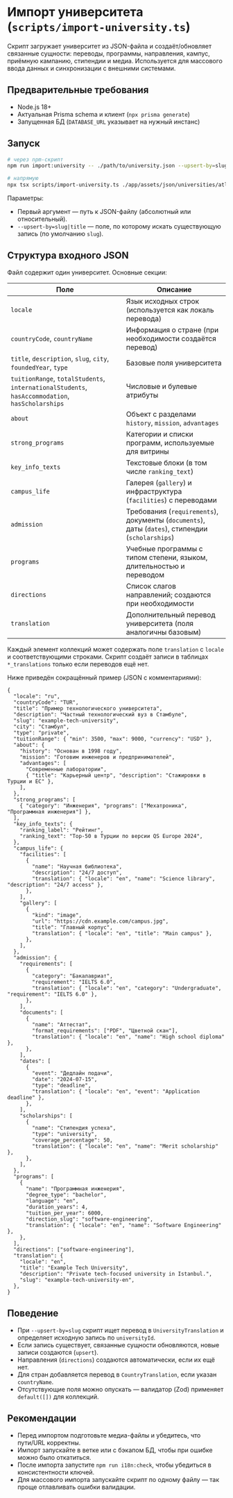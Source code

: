# Импорт университета (`scripts/import-university.ts`)

Скрипт загружает университет из JSON-файла и создаёт/обновляет связанные сущности: переводы, программы, направления, кампус, приёмную кампанию, стипендии и медиа. Используется для массового ввода данных и синхронизации с внешними системами.

## Предварительные требования

- Node.js 18+
- Актуальная Prisma schema и клиент (`npx prisma generate`)
- Запущенная БД (`DATABASE_URL` указывает на нужный инстанс)

## Запуск

```bash
# через npm-скрипт
npm run import:university -- ./path/to/university.json --upsert-by=slug

# напрямую
npx tsx scripts/import-university.ts ./app/assets/json/universities/atlas.json --upsert-by=title
```

Параметры:

- Первый аргумент — путь к JSON-файлу (абсолютный или относительный).
- `--upsert-by=slug|title` — поле, по которому искать существующую запись (по умолчанию `slug`).

## Структура входного JSON

Файл содержит один университет. Основные секции:

| Поле                                                                                            | Описание                                                                                         |
| ----------------------------------------------------------------------------------------------- | ------------------------------------------------------------------------------------------------ |
| `locale`                                                                                        | Язык исходных строк (используется как локаль перевода)                                           |
| `countryCode`, `countryName`                                                                    | Информация о стране (при необходимости создаётся перевод)                                        |
| `title`, `description`, `slug`, `city`, `foundedYear`, `type`                                   | Базовые поля университета                                                                        |
| `tuitionRange`, `totalStudents`, `internationalStudents`, `hasAccommodation`, `hasScholarships` | Числовые и булевые атрибуты                                                                      |
| `about`                                                                                         | Объект с разделами `history`, `mission`, `advantages`                                            |
| `strong_programs`                                                                               | Категории и списки программ, используемые для витрины                                            |
| `key_info_texts`                                                                                | Текстовые блоки (в том числе `ranking_text`)                                                     |
| `campus_life`                                                                                   | Галерея (`gallery`) и инфраструктура (`facilities`) с переводами                                 |
| `admission`                                                                                     | Требования (`requirements`), документы (`documents`), даты (`dates`), стипендии (`scholarships`) |
| `programs`                                                                                      | Учебные программы c типом степени, языком, длительностью и переводом                             |
| `directions`                                                                                    | Список слагов направлений; создаются при необходимости                                           |
| `translation`                                                                                   | Дополнительный перевод университета (поля аналогичны базовым)                                    |

Каждый элемент коллекций может содержать поле `translation` с `locale` и соответствующими строками. Скрипт создаёт записи в таблицах `*_translations` только если переводов ещё нет.

Ниже приведён сокращённый пример (JSON с комментариями):

```jsonc
{
  "locale": "ru",
  "countryCode": "TUR",
  "title": "Пример технологического университета",
  "description": "Частный технологический вуз в Стамбуле",
  "slug": "example-tech-university",
  "city": "Стамбул",
  "type": "private",
  "tuitionRange": { "min": 3500, "max": 9000, "currency": "USD" },
  "about": {
    "history": "Основан в 1998 году",
    "mission": "Готовим инженеров и предпринимателей",
    "advantages": [
      "Современные лаборатории",
      { "title": "Карьерный центр", "description": "Стажировки в Турции и ЕС" },
    ],
  },
  "strong_programs": [
    { "category": "Инженерия", "programs": ["Мехатроника", "Программная инженерия"] },
  ],
  "key_info_texts": {
    "ranking_label": "Рейтинг",
    "ranking_text": "Top-50 в Турции по версии QS Europe 2024",
  },
  "campus_life": {
    "facilities": [
      {
        "name": "Научная библиотека",
        "description": "24/7 доступ",
        "translation": { "locale": "en", "name": "Science library", "description": "24/7 access" },
      },
    ],
    "gallery": [
      {
        "kind": "image",
        "url": "https://cdn.example.com/campus.jpg",
        "title": "Главный корпус",
        "translation": { "locale": "en", "title": "Main campus" },
      },
    ],
  },
  "admission": {
    "requirements": [
      {
        "category": "Бакалавриат",
        "requirement": "IELTS 6.0",
        "translation": { "locale": "en", "category": "Undergraduate", "requirement": "IELTS 6.0" },
      },
    ],
    "documents": [
      {
        "name": "Аттестат",
        "format_requirements": ["PDF", "Цветной скан"],
        "translation": { "locale": "en", "name": "High school diploma" },
      },
    ],
    "dates": [
      {
        "event": "Дедлайн подачи",
        "date": "2024-07-15",
        "type": "deadline",
        "translation": { "locale": "en", "event": "Application deadline" },
      },
    ],
    "scholarships": [
      {
        "name": "Стипендия успеха",
        "type": "university",
        "coverage_percentage": 50,
        "translation": { "locale": "en", "name": "Merit scholarship" },
      },
    ],
  },
  "programs": [
    {
      "name": "Программная инженерия",
      "degree_type": "bachelor",
      "language": "en",
      "duration_years": 4,
      "tuition_per_year": 6000,
      "direction_slug": "software-engineering",
      "translation": { "locale": "en", "name": "Software Engineering" },
    },
  ],
  "directions": ["software-engineering"],
  "translation": {
    "locale": "en",
    "title": "Example Tech University",
    "description": "Private tech-focused university in Istanbul.",
    "slug": "example-tech-university-en",
  },
}
```

## Поведение

- При `--upsert-by=slug` скрипт ищет перевод в `UniversityTranslation` и определяет исходную запись по `universityId`.
- Если запись существует, связанные сущности обновляются, новые записи создаются (`upsert`).
- Направления (`directions`) создаются автоматически, если их ещё нет.
- Для стран добавляется перевод в `CountryTranslation`, если указан `countryName`.
- Отсутствующие поля можно опускать — валидатор (Zod) применяет `default([])` для коллекций.

## Рекомендации

- Перед импортом подготовьте медиа-файлы и убедитесь, что пути/URL корректны.
- Импорт запускайте в ветке или с бэкапом БД, чтобы при ошибке можно было откатиться.
- После импорта запустите `npm run i18n:check`, чтобы убедиться в консистентности ключей.
- Для массового импорта запускайте скрипт по одному файлу — так проще отлавливать ошибки валидации.
